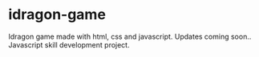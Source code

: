 # idragon-game
Idragon game made with html, css and javascript. Updates coming soon..
Javascript skill development project.

